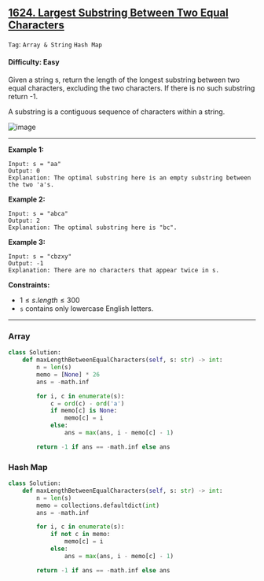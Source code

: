 ## [1624. Largest Substring Between Two Equal Characters](https://leetcode.com/problems/largest-substring-between-two-equal-characters)

```Tag```: ```Array & String``` ```Hash Map```

#### Difficulty: Easy

Given a string s, return the length of the longest substring between two equal characters, excluding the two characters. If there is no such substring return -1.

A substring is a contiguous sequence of characters within a string.

![image](https://github.com/quananhle/Python/assets/35042430/b53a7002-460d-4fc6-9f51-5cdef17383bf)

---

__Example 1:__
```
Input: s = "aa"
Output: 0
Explanation: The optimal substring here is an empty substring between the two 'a's.
```

__Example 2:__
```
Input: s = "abca"
Output: 2
Explanation: The optimal substring here is "bc".
```

__Example 3:__
```
Input: s = "cbzxy"
Output: -1
Explanation: There are no characters that appear twice in s.
```

__Constraints:__

- $1 \le s.length \le 300$
- ```s``` contains only lowercase English letters.

---

### Array

```Python
class Solution:
    def maxLengthBetweenEqualCharacters(self, s: str) -> int:
        n = len(s)
        memo = [None] * 26
        ans = -math.inf

        for i, c in enumerate(s):
            c = ord(c) - ord('a')
            if memo[c] is None:
                memo[c] = i
            else:
                ans = max(ans, i - memo[c] - 1)

        return -1 if ans == -math.inf else ans
```

### Hash Map

```Python
class Solution:
    def maxLengthBetweenEqualCharacters(self, s: str) -> int:
        n = len(s)
        memo = collections.defaultdict(int)
        ans = -math.inf

        for i, c in enumerate(s):
            if not c in memo:
                memo[c] = i
            else:
                ans = max(ans, i - memo[c] - 1)

        return -1 if ans == -math.inf else ans
```

